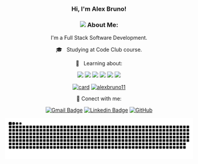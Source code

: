 <div align="center">

### Hi, I'm Alex Bruno!




### <img src="https://github.com/TheDudeThatCode/TheDudeThatCode/blob/master/Assets/Developer.gif" width="45px"> About Me: 
I'm a Full Stack Software Development.


🎓 &nbsp; Studying at Code Club course.

🌱 &nbsp; Learning about:

<img src="https://img.shields.io/badge/HTML5-E34F26?style=for-the-badge&logo=html5&logoColor=white" /> <img src="https://img.shields.io/badge/CSS3-1572B6?style=for-the-badge&logo=css3&logoColor=white" /> <img src="https://img.shields.io/badge/JavaScript-F7DF1E?style=for-the-badge&logo=javascript&logoColor=black" /> <img src="https://img.shields.io/badge/Node.js-43853D?style=for-the-badge&logo=node.js&logoColor=white" /> <img src="https://img.shields.io/badge/React-20232A?style=for-the-badge&logo=react&logoColor=61DAFB" /> <img src="https://img.shields.io/badge/React_Native-20232A?style=for-the-badge&logo=react&logoColor=61DAFB" />
   
   [![card](https://github-readme-stats.vercel.app/api?username=alexbruno11&theme=highcontrast)](https://github.com/alexbruno11/) 
   [![alexbruno11](https://github-readme-stats.vercel.app/api/top-langs/?username=alexbruno11&hide=html&layout=compact&theme=highcontrast)](https://github.com/alexbruno11/)
    

   📧 Conect with me:

   [![Gmail Badge](https://img.shields.io/badge/-Gmail-c14438?style=flat-square&logo=Gmail&logoColor=white&link=alex.bruno102004@gmail.com)](mailto:alex.bruno102004@gmail.com)
   [![Linkedin Badge](https://img.shields.io/badge/-LinkedIn-blue?style=flat-square&logo=Linkedin&logoColor=white&link=https://www.linkedin.com/in/alex-bruno-866566127/://www.linkedin.com/in/alex-bruno-866566127//)](https://www.linkedin.com/in/alex-bruno-866566127/)
   [![GitHub](https://img.shields.io/badge/-GitHub-181717?style=flat-square&logo=github&logoColor=white&link=https://github.com/alexbruno11)](https://github.com/alexbruno11)

    
  ![Snake animation](https://github.com/alexbruno11/alexbruno11/blob/output/github-contribution-grid-snake.svg)
 
  <div/>

 
